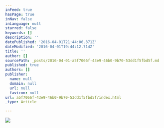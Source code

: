 ```yaml
---
inFeed: true
hasPage: true
inNav: false
inLanguage: null
starred: false
keywords: []
description: ''
datePublished: '2016-04-01T21:44:06.371Z'
dateModified: '2016-04-01T19:44:12.714Z'
title: ''
author: []
sourcePath: _posts/2016-04-01-a5f7066f-43e9-46b0-9b70-53dd1f5fbd5f.md
published: true
authors: []
publisher:
  name: null
  domain: null
  url: null
  favicon: null
url: a5f7066f-43e9-46b0-9b70-53dd1f5fbd5f/index.html
_type: Article

---
```

![](https://the-grid-user-content.s3-us-west-2.amazonaws.com/5a6eaf57-039c-4bd8-ba68-8f0cfe8da1db.jpg)